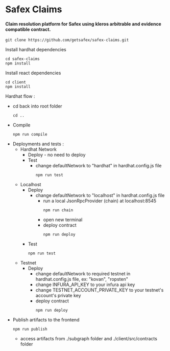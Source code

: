 # Safex Claims
#### Claim resolution platform for Safex using kleros arbitrable and evidence compatible contract.
```
git clone https://github.com/getsafex/safex-claims.git
```
Install hardhat dependencies
```
cd safex-claims
npm install
```
Install react dependencies
```
cd client
npm install
```
Hardhat flow :
* cd back into root folder
  ```
  cd ..
  ```
* Compile
  ```
  npm run compile
  ```
* Deployments and tests :
  * Hardhat Network
    * Deploy - no need to deploy
    * Test
      * change defaultNetwork to "hardhat" in hardhat.config.js file
        ```
        npm run test
        ```
  * Localhost
    * Deploy
      * change defaultNetwork to "localhost" in hardhat.config.js file
        * run a local JsonRpcProvider (chain) at localhost:8545
          ```
          npm run chain
          ```
        * open new terminal
        * deploy contract
          ```
          npm run deploy
          ```
    * Test
      ```
      npm run test
      ```
  * Testnet
    * Deploy
      * change defaultNetwork to required testnet in hardhat.config.js file, ex: "kovan", "ropsten"
      * change INFURA_API_KEY to your infura api key
      * change TESTNET_ACCOUNT_PRIVATE_KEY to your testnet's account's  private key
      * deploy contract
        ```
        npm run deploy
        ```
* Publish artifacts to the frontend
  ```
  npm run publish
  ```
  * access artifacts from ./subgraph folder and ./client/src/contracts folder